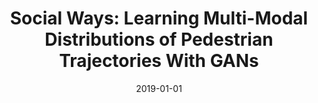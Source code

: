 ---
title: "Social Ways: Learning Multi-Modal Distributions of Pedestrian Trajectories With GANs"
collection: publications
permalink: /publication/2019-01-01-Social-Ways-Learning-Multi-Modal-Distributions-of-Pedestrian-Trajectories-With-GANs
date: 2019-01-01
venue: 'the proceedings of IEEE Conference on Computer Vision and Pattern Recognition Workshops, CVPR Workshops 2019, Long Beach, CA, USA, June 16-20, 2019'
paperurl: 'http://openaccess.thecvf.com/content\_CVPRW\_2019/html/Precognition/Amirian\_Social\_Ways\_Learning\_Multi-Modal\_Distributions\_of\_Pedestrian\_Trajectories\_With\_GANs\_CVPRW\_2019\_paper.html'
github: 'https://github.com/crowdbotp/socialways'
citation: ' Javad Amirian,  Jean-Bernard Hayet,  Julien Pettré, &quot;Social Ways: Learning Multi-Modal Distributions of Pedestrian Trajectories With GANs.&quot; the proceedings of IEEE Conference on Computer Vision and Pattern Recognition Workshops, CVPR Workshops 2019, Long Beach, CA, USA, June 16-20, 2019, 2019.'
---